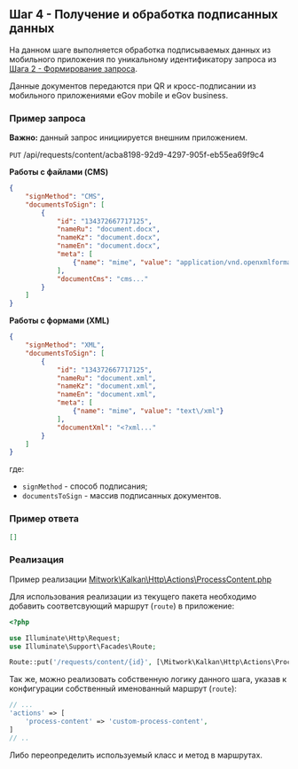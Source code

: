 ## Шаг 4 - Получение и обработка подписанных данных

На данном шаге выполняется обработка подписываемых данных из мобильного приложения по уникальному идентификатору запроса из [Шага 2 - Формирование запроса](STEP_20_STORE_REQUEST.md).

Данные документов передаются при QR и кросс-подписании из мобильного приложениями eGov mobile и eGov business.

### Пример запроса

**Важно:** данный запрос инициируется внешним приложением.

`PUT` /api/requests/content/acba8198-92d9-4297-905f-eb55ea69f9c4

**Работы с файлами (CMS)**

```json
{
    "signMethod": "CMS",
    "documentsToSign": [
        {
            "id": "134372667717125",
            "nameRu": "document.docx",
            "nameKz": "document.docx",
            "nameEn": "document.docx",
            "meta": [
                {"name": "mime", "value": "application/vnd.openxmlformats-officedocument.wordprocessingml.document"}
            ],
            "documentCms": "cms..."
        }
    ]
}
```

**Работы с формами (XML)**

```json
{
    "signMethod": "XML",
    "documentsToSign": [
        {
            "id": "134372667717125",
            "nameRu": "document.xml",
            "nameKz": "document.xml",
            "nameEn": "document.xml",
            "meta": [
                {"name": "mime", "value": "text\/xml"}
            ],
            "documentXml": "<?xml..."
        }
    ]
}
```

где:

- `signMethod` - способ подписания;
- `documentsToSign` - массив подписанных документов.

### Пример ответа

```json
[]
```

### Реализация

Пример реализации [Mitwork\Kalkan\Http\Actions\ProcessContent.php](../src/Http/Actions/ProcessContent.php)

Для использования реализации из текущего пакета необходимо добавить соответсвующий маршрут (`route`) в приложение:

```php
<?php

use Illuminate\Http\Request;
use Illuminate\Support\Facades\Route;

Route::put('/requests/content/{id}', [\Mitwork\Kalkan\Http\Actions\ProcessContent::class, 'process'])->name(config('kalkan.actions.process-content'));
```

Так же, можно реализовать собственную логику данного шага, указав к конфигурации собственный именованный маршрут (`route`):

```php
// ...
'actions' => [
    'process-content' => 'custom-process-content',
]
// ..
```

Либо переопределить используемый класс и метод в маршрутах.
